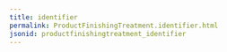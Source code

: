 ```yaml
---
title: identifier
permalink: ProductFinishingTreatment.identifier.html
jsonid: productfinishingtreatment_identifier
---
```

